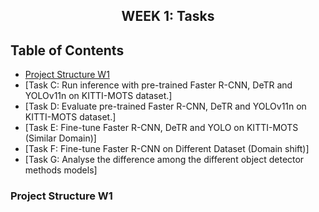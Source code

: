 <h2 align="center">WEEK 1: Tasks</h2>

## Table of Contents

- [Project Structure W1](#project-structure-w1)
- [Task C: Run inference with pre-trained Faster R-CNN, DeTR and YOLOv11n on KITTI-MOTS dataset.]
- [Task D:  Evaluate pre-trained Faster R-CNN, DeTR and YOLOv11n on KITTI-MOTS dataset.]
- [Task E:  Fine-tune Faster R-CNN, DeTR and YOLO on KITTI-MOTS (Similar Domain)]
- [Task F: Fine-tune Faster R-CNN on Different Dataset (Domain shift)]
- [Task G: Analyse the difference among the different object detector methods models]




### Project Structure W1
